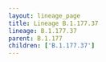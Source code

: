 ```yaml
---
layout: lineage_page
title: Lineage B.1.177.37
lineage: B.1.177.37
parent: B.1.177
children: ['B.1.177.37']
---
```

